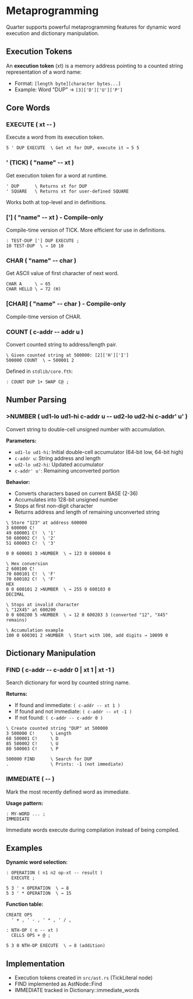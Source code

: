 # Metaprogramming

Quarter supports powerful metaprogramming features for dynamic word execution and dictionary manipulation.

## Execution Tokens

An **execution token** (xt) is a memory address pointing to a counted string representation of a word name:
- Format: `[length byte][character bytes...]`
- Example: Word "DUP" → `[3]['D']['U']['P']`

## Core Words

### EXECUTE ( xt -- )
Execute a word from its execution token.

```forth
5 ' DUP EXECUTE  \ Get xt for DUP, execute it → 5 5
```

### ' (TICK) ( "name" -- xt )
Get execution token for a word at runtime.

```forth
' DUP      \ Returns xt for DUP
' SQUARE   \ Returns xt for user-defined SQUARE
```

Works both at top-level and in definitions.

### ['] ( "name" -- xt ) - Compile-only
Compile-time version of TICK. More efficient for use in definitions.

```forth
: TEST-DUP ['] DUP EXECUTE ;
10 TEST-DUP  \ → 10 10
```

### CHAR ( "name" -- char )
Get ASCII value of first character of next word.

```forth
CHAR A     \ → 65
CHAR HELLO \ → 72 (H)
```

### [CHAR] ( "name" -- char ) - Compile-only
Compile-time version of CHAR.

### COUNT ( c-addr -- addr u )
Convert counted string to address/length pair.

```forth
\ Given counted string at 500000: [2]['H']['I']
500000 COUNT  \ → 500001 2
```

Defined in `stdlib/core.fth`:
```forth
: COUNT DUP 1+ SWAP C@ ;
```

## Number Parsing

### >NUMBER ( ud1-lo ud1-hi c-addr u -- ud2-lo ud2-hi c-addr' u' )
Convert string to double-cell unsigned number with accumulation.

**Parameters:**
- `ud1-lo ud1-hi`: Initial double-cell accumulator (64-bit low, 64-bit high)
- `c-addr u`: String address and length
- `ud2-lo ud2-hi`: Updated accumulator
- `c-addr' u'`: Remaining unconverted portion

**Behavior:**
- Converts characters based on current BASE (2-36)
- Accumulates into 128-bit unsigned number
- Stops at first non-digit character
- Returns address and length of remaining unconverted string

```forth
\ Store "123" at address 600000
3 600000 C!
49 600001 C!  \ '1'
50 600002 C!  \ '2'
51 600003 C!  \ '3'

0 0 600001 3 >NUMBER  \ → 123 0 600004 0

\ Hex conversion
2 600100 C!
70 600101 C!  \ 'F'
70 600102 C!  \ 'F'
HEX
0 0 600101 2 >NUMBER  \ → 255 0 600103 0
DECIMAL

\ Stops at invalid character
\ "12X45" at 600200
0 0 600200 5 >NUMBER  \ → 12 0 600203 3 (converted "12", "X45" remains)

\ Accumulation example
100 0 600301 2 >NUMBER  \ Start with 100, add digits → 10099 0
```

## Dictionary Manipulation

### FIND ( c-addr -- c-addr 0 | xt 1 | xt -1 )
Search dictionary for word by counted string name.

**Returns:**
- If found and immediate: `( c-addr -- xt 1 )`
- If found and not immediate: `( c-addr -- xt -1 )`
- If not found: `( c-addr -- c-addr 0 )`

```forth
\ Create counted string "DUP" at 500000
3 500000 C!      \ Length
68 500001 C!     \ D
85 500002 C!     \ U
80 500003 C!     \ P

500000 FIND      \ Search for DUP
.                \ Prints: -1 (not immediate)
```

### IMMEDIATE ( -- )
Mark the most recently defined word as immediate.

**Usage pattern:**
```forth
: MY-WORD ... ;
IMMEDIATE
```

Immediate words execute during compilation instead of being compiled.

## Examples

**Dynamic word selection:**
```forth
: OPERATION ( n1 n2 op-xt -- result )
  EXECUTE ;

5 3 ' + OPERATION  \ → 8
5 3 ' * OPERATION  \ → 15
```

**Function table:**
```forth
CREATE OPS
  ' + , ' - , ' * , ' / ,

: NTH-OP ( n -- xt )
  CELLS OPS + @ ;

5 3 0 NTH-OP EXECUTE  \ → 8 (addition)
```

## Implementation

- Execution tokens created in `src/ast.rs` (TickLiteral node)
- FIND implemented as AstNode::Find
- IMMEDIATE tracked in Dictionary::immediate_words
